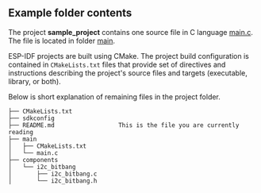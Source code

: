 ## Example folder contents

The project **sample_project** contains one source file in C language [main.c](main/main.c). The file is located in folder [main](main).

ESP-IDF projects are built using CMake. The project build configuration is contained in `CMakeLists.txt`
files that provide set of directives and instructions describing the project's source files and targets
(executable, library, or both). 

Below is short explanation of remaining files in the project folder.

```
├── CMakeLists.txt
├── sdkconfig
├── README.md                  This is the file you are currently reading
├── main
│   ├── CMakeLists.txt
│   └── main.c
├── components
│   └── i2c_bitbang
│       ├── i2c_bitbang.c
│       └── i2c_bitbang.h